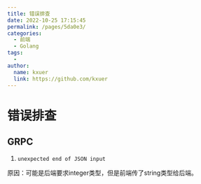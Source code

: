 ```yaml
---
title: 错误排查
date: 2022-10-25 17:15:45
permalink: /pages/5da0e3/
categories:
  - 前端
  - Golang
tags:
  - 
author: 
  name: kxuer
  link: https://github.com/kxuer
---
```

# 错误排查


## GRPC

1. `unexpected end of JSON input`

原因：可能是后端要求integer类型，但是前端传了string类型给后端。
